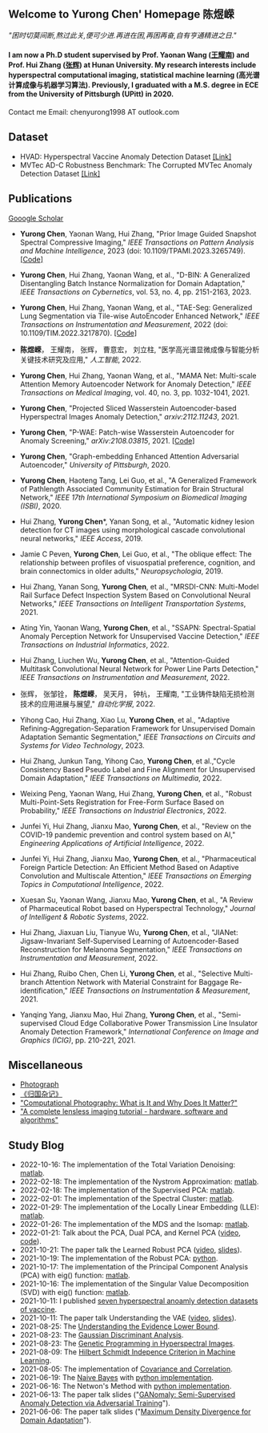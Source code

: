## Welcome to Yurong Chen' Homepage 陈煜嵘

*"困时切莫间断,熬过此关,便可少进.再进在困,再困再奋,自有亨通精进之日."*  

#### I am now a Ph.D student supervised by Prof. Yaonan Wang ([王耀南](https://baike.baidu.com/item/%E7%8E%8B%E8%80%80%E5%8D%97/13478272)) and Prof. Hui Zhang ([张辉](https://baike.baidu.com/item/%E5%BC%A0%E8%BE%89/54075504?fromModule=search-result_lemma)) at Hunan University. My research interests include hyperspectral computational imaging, statistical machine learning (高光谱计算成像与机器学习算法). Previously, I graduated with a M.S. degree in ECE from the University of Pittsburgh (UPitt) in 2020.

Contact me Email: chenyurong1998 AT outlook.com

## Dataset
- HVAD: Hyperspectral Vaccine Anomaly Detection Dataset [[Link]](https://github.com/YurongChen1998/Hunan-University-Hyperspectral-Image-Dataset)
- MVTec AD-C Robustness Benchmark: The Corrupted MVTec Anomaly Detection Dataset [[Link]](
https://github.com/YurongChen1998/MVTec-AD-C)

## Publications
[Gooogle Scholar](https://scholar.google.com/citations?hl=zh-CN&user=-HuRr-EAAAAJ)
- **Yurong Chen**, Yaonan Wang, Hui Zhang, "Prior Image Guided Snapshot Spectral Compressive Imaging," _IEEE Transactions on Pattern Analysis and Machine Intelligence_, 2023 (doi: 10.1109/TPAMI.2023.3265749). [[Code]](https://github.com/YurongChen1998/Prior-Image-Guided-Snapshot-Spectral-Compressive-Imaging) 

- **Yurong Chen**, Hui Zhang, Yaonan Wang, et al., "D-BIN: A Generalized Disentangling Batch Instance Normalization for Domain Adaptation," _IEEE Transactions on Cybernetics_, vol. 53, no. 4, pp. 2151-2163, 2023. 

- **Yurong Chen**, Hui Zhang, Yaonan Wang, et al., "TAE-Seg: Generalized Lung Segmentation via Tile-wise AutoEncoder Enhanced Network," _IEEE Transactions on Instrumentation and Measurement_, 2022 (doi: 10.1109/TIM.2022.3217870). [[Code]](https://github.com/YurongChen1998/yurong-lib/tree/main/pytorch/PSPNet_SWAE) 

- **陈煜嵘**， 王耀南， 张辉， 曹意宏， 刘立柱, "医学高光谱显微成像与智能分析关键技术研究及应用," _人工智能_, 2022.

- **Yurong Chen**, Hui Zhang, Yaonan Wang, et al., "MAMA Net: Multi-scale Attention Memory Autoencoder Network for Anomaly Detection," _IEEE Transactions on Medical Imaging_, vol. 40, no. 3, pp. 1032-1041, 2021. 

- **Yurong Chen**, "Projected Sliced Wasserstein Autoencoder-based Hyperspectral Images Anomaly Detection," _arxiv:2112.11243_, 2021.

- **Yurong Chen**, "P-WAE: Patch-wise Wasserstein Autoencoder for Anomaly Screening," _arXiv:2108.03815_, 2021. [[Code]](https://github.com/YurongChen1998/yurong-lib/tree/main/pytorch/P-WAE)

- **Yurong Chen**, "Graph-embedding Enhanced Attention Adversarial Autoencoder," _University of Pittsburgh_, 2020. 

- **Yurong Chen**, Haoteng Tang, Lei Guo, et al., "A Generalized Framework of Pathlength Associated Community Estimation for Brain Structural Network," _IEEE 17th International Symposium on Biomedical Imaging (ISBI)_, 2020.

- Hui Zhang, **Yurong Chen***, Yanan Song, et al., "Automatic kidney lesion detection for CT images using morphological cascade convolutional neural networks," _IEEE Access_, 2019.

- Jamie C Peven, **Yurong Chen**, Lei Guo, et al., "The oblique effect: The relationship between profiles of visuospatial preference, cognition, and brain connectomics in older adults," _Neuropsychologia_, 2019.

- Hui Zhang, Yanan Song, **Yurong Chen**, et al., "MRSDI-CNN: Multi-Model Rail Surface Defect Inspection System Based on Convolutional Neural Networks," _IEEE Transactions on Intelligent Transportation Systems_, 2021.

- Ating Yin, Yaonan Wang, **Yurong Chen**, et al., "SSAPN: Spectral-Spatial Anomaly Perception Network for Unsupervised Vaccine Detection," _IEEE Transactions on Industrial Informatics_, 2022.

- Hui Zhang, Liuchen Wu, **Yurong Chen**, et al., "Attention-Guided Multitask Convolutional Neural Network for Power Line Parts Detection," _IEEE Transactions on Instrumentation and Measurement_, 2022.

- 张辉， 张邹铨， **陈煜嵘**， 吴天月， 钟杭， 王耀南, "工业铸件缺陷无损检测技术的应用进展与展望," _自动化学报_, 2022.

- Yihong Cao, Hui Zhang, Xiao Lu, **Yurong Chen**, et al., "Adaptive Refining-Aggregation-Separation Framework for Unsupervised Domain Adaptation Semantic Segmentation," _IEEE Transactions on Circuits and Systems for Video Technology_, 2023.

- Hui Zhang, Junkun Tang, Yihong Cao, **Yurong Chen**, et al.,"Cycle Consistency Based Pseudo Label and Fine Alignment for Unsupervised Domain Adaptation," _IEEE Transactions on Multimedia_, 2022.

- Weixing Peng, Yaonan Wang, Hui Zhang, **Yurong Chen**, et al., "Robust Multi-Point-Sets Registration for Free-Form Surface Based on Probability," _IEEE Transactions on Industrial Electronics_, 2022.

- Junfei Yi, Hui Zhang, Jianxu Mao, **Yurong Chen**, et al., "Review on the COVID-19 pandemic prevention and control system based on AI," _Engineering Applications of Artificial Intelligence_, 2022.

- Junfei Yi, Hui Zhang, Jianxu Mao, **Yurong Chen**, et al., "Pharmaceutical Foreign Particle Detection: An Efficient Method Based on Adaptive Convolution and Multiscale Attention," _IEEE Transactions on Emerging Topics in Computational Intelligence_, 2022.

- Xuesan Su, Yaonan Wang, Jianxu Mao, **Yurong Chen**, et al., "A Review of Pharmaceutical Robot based on Hyperspectral Technology," _Journal of Intelligent & Robotic Systems_, 2022.

- Hui Zhang, Jiaxuan Liu, Tianyue Wu, **Yurong Chen**, et al., "JIANet: Jigsaw-Invariant Self-Supervised Learning of Autoencoder-Based Reconstruction for Melanoma Segmentation," _IEEE Transactions on Instrumentation and Measurement_, 2022.

- Hui Zhang, Ruibo Chen, Chen Li,  **Yurong Chen**, et al., "Selective Multi-branch Attention Network with Material Constraint for Baggage Re-identification," _IEEE Transactions on Instrumentation & Measurement_, 2021.

- Yanqing Yang, Jianxu Mao, Hui Zhang, **Yurong Chen**, et al., "Semi-supervised Cloud Edge Collaborative Power Transmission Line Insulator Anomaly Detection Framework," _International Conference on Image and Graphics (ICIG)_, pp. 210-221, 2021.

## Miscellaneous
- [Photograph](https://github.com/YurongChen1998/YurongChen1998.github.io/tree/gh-pages/img/Photo)
- [《归国杂记》](https://mp.weixin.qq.com/s/QwgqeyRPMrYuW-8vS5j9Tw)
- ["Computational Photography: What is It and Why Does It Matter?"](https://petapixel.com/computational-photography/)
- ["A complete lensless imaging tutorial - hardware, software and algorithms"](https://medium.com/@bezzam/a-complete-lensless-imaging-tutorial-hardware-software-and-algorithms-8873fa81a660)

## Study Blog
- 2022-10-16: The implementation of the Total Variation Denoising: [matlab](https://github.com/YurongChen1998/yurong-lib/tree/main/Machine_Learning_Algorithms/Total_Variation_Denoising_MM).
- 2022-02-18: The implementation of the Nystrom Approximation: [matlab](https://github.com/YurongChen1998/yurong-lib/tree/main/Machine_Learning_Algorithms/Nystrom%20Approximation).
- 2022-02-18: The implementation of the Supervised PCA: [matlab](https://github.com/YurongChen1998/yurong-lib/tree/main/Machine_Learning_Algorithms/Supervised%20PCA).
- 2022-02-01: The implementation of the Spectral Cluster: [matlab](https://github.com/YurongChen1998/yurong-lib/tree/main/Machine_Learning_Algorithms/Spectral%20Cluster).
- 2022-01-29: The implementation of the Locally Linear Embedding (LLE): [matlab](https://github.com/YurongChen1998/yurong-lib/tree/main/Machine_Learning_Algorithms/LLE).
- 2022-01-26: The implementation of the MDS and the Isomap: [matlab](https://github.com/YurongChen1998/yurong-lib/tree/main/Machine_Learning_Algorithms/MDS_Isomap).
- 2022-01-21: Talk about the PCA, Dual PCA, and Kernel PCA ([video](https://www.bilibili.com/video/BV1UR4y1M7bH?share_source=copy_web), [code](https://github.com/YurongChen1998/yurong-lib/tree/main/Machine_Learning_Algorithms/pca)).
- 2021-10-21: The paper talk the Learned Robust PCA ([video](https://www.bilibili.com/video/BV1Xq4y1d78f?share_source=copy_web), [slides](https://github.com/YurongChen1998/Yurong-Paper-Talk-Slides/blob/main/2021-10-20-Learned%20Robust%20PCA.pptx)).
- 2021-10-19: The implementation of the Robust PCA: [python](https://github.com/YurongChen1998/yurong-lib/blob/main/Machine_Learning_Algorithms/robust_pca.py).
- 2021-10-17: The implementation of the Principal Component Analysis (PCA) with eig() function: [matlab](https://github.com/YurongChen1998/yurong-lib/blob/main/Machine_Learning_Algorithms/princal_component_analysis.m).
- 2021-10-16: The implementation of the Singular Value Decomposition (SVD) with eig() function: [matlab](https://github.com/YurongChen1998/yurong-lib/blob/main/Machine_Learning_Algorithms/singular_value_decomposition.m).
- 2021-10-11: I published [seven hyperspectral anoamly detection datasets of vaccine](https://github.com/YurongChen1998/HVAD-Hyperspectral-Vaccine-Anomaly-Detection-dataset).
- 2021-10-11: The paper talk Understanding the VAE ([video](https://www.bilibili.com/video/BV1Rr4y127Rv?spm_id_from=333.999.0.0), [slides](https://github.com/YurongChen1998/Yurong-Paper-Talk-Slides/blob/main/2021-10-09/2021-10-07-VAE.pptx)).
- 2021-08-25: The [Understanding the Evidence Lower Bound](https://github.com/YurongChen1998/yurong-lib/blob/main/Essays/Understanding%20the%20Evidence%20Lower%20Bound.pdf).
- 2021-08-23: The [Gaussian Discriminant Analysis](https://github.com/YurongChen1998/yurong-lib/blob/main/Essays/Gaussian%20Discriminant%20Analysis.pdf).
- 2021-08-23: The [Genetic Programming in Hyperspectral Images](https://github.com/YurongChen1998/yurong-lib/blob/main/Essays/Genetic%20Programming%20in%20Hyperspectral%20Images.pdf).
- 2021-08-09: The [Hilbert Schmidt Indepence Criterion in Machine Learning](https://github.com/YurongChen1998/yurong-lib/blob/main/Essays/Hilbert%20Schmidt%20Independence%20Criterion%20in%20Machine%20Learning.pdf).
- 2021-08-05: The implementation of [Covariance and Correlation](https://github.com/YurongChen1998/yurong-lib/blob/main/Machine_Learning_Algorithms/Covariance_Correlation.py).
- 2021-06-19: The [Naive Bayes](https://blog.csdn.net/weixin_43120238/article/details/118058815) with [python implementation](https://github.com/YurongChen1998/naive-bayes-classifier/tree/main).
- 2021-06-16: The Netwon's Method with [python implementation](https://github.com/YurongChen1998/Newton-s-Method/tree/main).
- 2021-06-13: The paper talk slides ("[GANomaly: Semi-Supervised Anomaly Detection via Adversarial Training](https://github.com/YurongChen1998/Yurong-Paper-Talk-Slides/tree/main/2021-06-13)").
- 2021-06-06: The paper talk slides ("[Maximum Density Divergence for Domain Adaptation](https://github.com/YurongChen1998/Yurong-Paper-Talk-Slides/tree/main/2021-06-06)").

